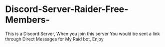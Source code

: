 # Discord-Server-Raider-Free-Members-
This is a Discord Server, When you join this server You would be sent a link through Direct Messages for My Raid bot, Enjoy
